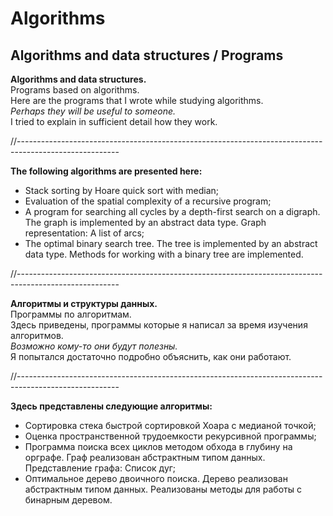 # Algorithms
## Algorithms and data structures / Programs

**Algorithms and data structures.**<br>
Programs based on algorithms.<br>
Here are the programs that I wrote while studying algorithms.<br>
_Perhaps they will be useful to someone._<br>
I tried to explain in sufficient detail how they work.<br>

//-------------------------------------------------------------------------------------------------------

**The following algorithms are presented here:**
- Stack sorting by Hoare quick sort with median;
- Evaluation of the spatial complexity of a recursive program;
- A program for searching all cycles by a depth-first search on a digraph. The graph is implemented by an abstract data type. Graph representation: A list of arcs;
- The optimal binary search tree. The tree is implemented by an abstract data type. Methods for working with a binary tree are implemented.

//-------------------------------------------------------------------------------------------------------

**Алгоритмы и структуры данных.**<br>
Программы по алгоритмам.<br>
Здесь приведены, программы которые я написал за время изучения алгоритмов.<br>
_Возможно кому-то они будут полезны._<br>
Я попытался достаточно подробно объяснить, как они работают.<br>

//-------------------------------------------------------------------------------------------------------

**Здесь представлены следующие алгоритмы:**
- Сортировка стека быстрой сортировкой Хоара с медианой точкой;
- Оценка пространственной трудоемкости рекурсивной программы;
- Программа поиска всех циклов методом обхода в глубину на орграфе. Граф реализован абстрактным типом данных. Представление графа: Список дуг;
- Оптимальное дерево двоичного поиска. Дерево реализован абстрактным типом данных. Реализованы методы для работы с бинарным деревом.
